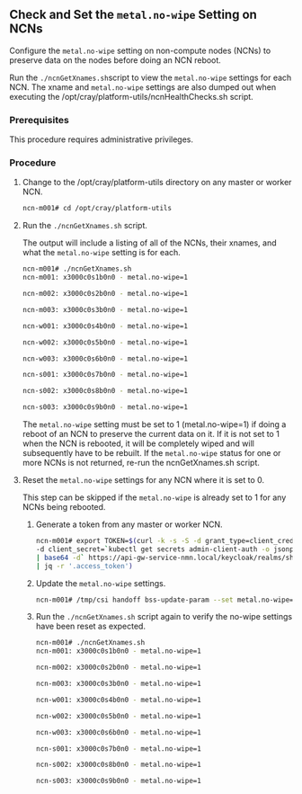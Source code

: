 ## Check and Set the `metal.no-wipe` Setting on NCNs

Configure the `metal.no-wipe` setting on non-compute nodes \(NCNs\) to preserve data on the nodes before doing an NCN reboot.

Run the `./ncnGetXnames.sh`script to view the `metal.no-wipe` settings for each NCN. The xname and `metal.no-wipe` settings are also dumped out when executing the /opt/cray/platform-utils/ncnHealthChecks.sh script.

### Prerequisites

This procedure requires administrative privileges.

### Procedure

1.  Change to the /opt/cray/platform-utils directory on any master or worker NCN.

    ```bash
    ncn-m001# cd /opt/cray/platform-utils
    ```

2.  Run the `./ncnGetXnames.sh` script.

    The output will include a listing of all of the NCNs, their xnames, and what the `metal.no-wipe` setting is for each.

    ```bash
    ncn-m001# ./ncnGetXnames.sh
    ncn-m001: x3000c0s1b0n0 - metal.no-wipe=1

    ncn-m002: x3000c0s2b0n0 - metal.no-wipe=1

    ncn-m003: x3000c0s3b0n0 - metal.no-wipe=1

    ncn-w001: x3000c0s4b0n0 - metal.no-wipe=1

    ncn-w002: x3000c0s5b0n0 - metal.no-wipe=1

    ncn-w003: x3000c0s6b0n0 - metal.no-wipe=1

    ncn-s001: x3000c0s7b0n0 - metal.no-wipe=1

    ncn-s002: x3000c0s8b0n0 - metal.no-wipe=1

    ncn-s003: x3000c0s9b0n0 - metal.no-wipe=1
    ```

    The `metal.no-wipe` setting must be set to 1 \(metal.no-wipe=1\) if doing a reboot of an NCN to preserve the current data on it. If it is not set to 1 when the NCN is rebooted, it will be completely wiped and will subsequently have to be rebuilt. If the `metal.no-wipe` status for one or more NCNs is not returned, re-run the ncnGetXnames.sh script.

3.  Reset the `metal.no-wipe` settings for any NCN where it is set to 0.

    This step can be skipped if the `metal.no-wipe` is already set to 1 for any NCNs being rebooted.

    1.  Generate a token from any master or worker NCN.

        ```bash
        ncn-m001# export TOKEN=$(curl -k -s -S -d grant_type=client_credentials -d client_id=admin-client \
        -d client_secret=`kubectl get secrets admin-client-auth -o jsonpath='{.data.client-secret}' \
        | base64 -d` https://api-gw-service-nmn.local/keycloak/realms/shasta/protocol/openid-connect/token \
        | jq -r '.access_token')
        ```

    2.  Update the `metal.no-wipe` settings.

        ```bash
        ncn-m001# /tmp/csi handoff bss-update-param --set metal.no-wipe=1
        ```

    3.  Run the `./ncnGetXnames.sh` script again to verify the no-wipe settings have been reset as expected.

        ```bash
        ncn-m001# ./ncnGetXnames.sh
        ncn-m001: x3000c0s1b0n0 - metal.no-wipe=1

        ncn-m002: x3000c0s2b0n0 - metal.no-wipe=1

        ncn-m003: x3000c0s3b0n0 - metal.no-wipe=1

        ncn-w001: x3000c0s4b0n0 - metal.no-wipe=1

        ncn-w002: x3000c0s5b0n0 - metal.no-wipe=1

        ncn-w003: x3000c0s6b0n0 - metal.no-wipe=1

        ncn-s001: x3000c0s7b0n0 - metal.no-wipe=1

        ncn-s002: x3000c0s8b0n0 - metal.no-wipe=1

        ncn-s003: x3000c0s9b0n0 - metal.no-wipe=1
        ```



